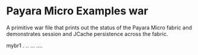 # Payara Micro Examples war

A primitive war file that prints out the status of the Payara Micro fabric and demonstrates session and JCache persistence across the fabric.

mybr1
.
..
...
....